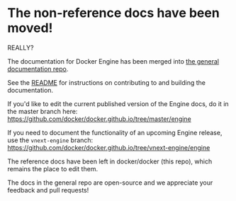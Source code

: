 # The non-reference docs have been moved!

REALLY?

<!-- This file is maintained within the docker/docker Github
     repository at https://github.com/docker/docker/. Make all
     pull requests against that repo. If you see this file in
     another repository, consider it read-only there, as it will
     periodically be overwritten by the definitive file. Pull
     requests which include edits to this file in other repositories
     will be rejected.
-->

The documentation for Docker Engine has been merged into
[the general documentation repo](https://github.com/docker/docker.github.io).

See the [README](https://github.com/docker/docker.github.io/blob/master/README.md)
for instructions on contributing to and building the documentation.

If you'd like to edit the current published version of the Engine docs,
do it in the master branch here:
https://github.com/docker/docker.github.io/tree/master/engine

If you need to document the functionality of an upcoming Engine release,
use the `vnext-engine` branch:
https://github.com/docker/docker.github.io/tree/vnext-engine/engine

The reference docs have been left in docker/docker (this repo), which remains
the place to edit them.

The docs in the general repo are open-source and we appreciate
your feedback and pull requests!
